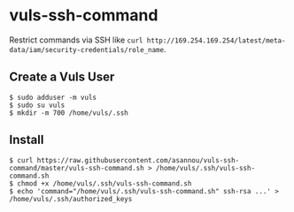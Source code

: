 # vuls-ssh-command

Restrict commands via SSH like `curl http://169.254.169.254/latest/meta-data/iam/security-credentials/role_name`.

## Create a Vuls User

```
$ sudo adduser -m vuls
$ sudo su vuls
$ mkdir -m 700 /home/vuls/.ssh
```

## Install

```
$ curl https://raw.githubusercontent.com/asannou/vuls-ssh-command/master/vuls-ssh-command.sh > /home/vuls/.ssh/vuls-ssh-command.sh
$ chmod +x /home/vuls/.ssh/vuls-ssh-command.sh
$ echo 'command="/home/vuls/.ssh/vuls-ssh-command.sh" ssh-rsa ...' > /home/vuls/.ssh/authorized_keys
```
